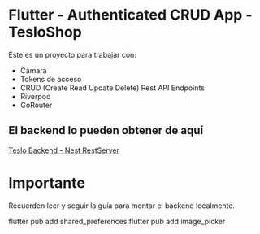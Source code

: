 # Flutter - Authenticated CRUD App - TesloShop

Este es un proyecto para trabajar con:

* Cámara
* Tokens de acceso
* CRUD (Create Read Update Delete) Rest API Endpoints
* Riverpod
* GoRouter


## El backend lo pueden obtener de aquí

[Teslo Backend - Nest RestServer](https://hub.docker.com/repository/docker/klerith/flutter-backend-teslo-shop/general)

# Importante
Recuerden leer y seguir la guía para montar el backend localmente.

flutter pub add shared_preferences
flutter pub add image_picker

